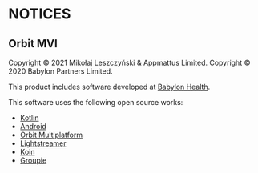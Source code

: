# NOTICES

## Orbit MVI

Copyright &copy; 2021 Mikołaj Leszczyński & Appmattus Limited.
Copyright &copy; 2020 Babylon Partners Limited.

This product includes software developed at [Babylon Health](http://www.babylonhealth.com/).

This software uses the following open source works:

- [Kotlin](https://github.com/JetBrains/kotlin)
- [Android](https://developer.android.com)
- [Orbit Multiplatform](https://github.com/orbit-mvi/orbit-mvi)
- [Lightstreamer](https://lightstreamer.com)
- [Koin](https://insert-koin.io/)
- [Groupie](https://github.com/lisawray/groupie)
